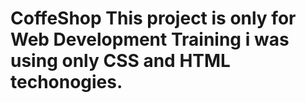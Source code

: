 # CoffeShop This project is only for Web  Development Training i was using only CSS and HTML techonogies.
